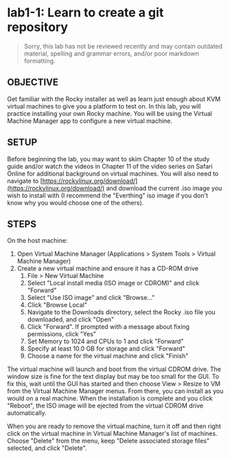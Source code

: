 # lab1-1: Learn to create a git repository
> Sorry, this lab has not be reviewed recently and may contain outdated material, spelling and grammar errors, and/or poor markdown formatting.

## OBJECTIVE

Get familiar with the Rocky installer as well as learn just enough about KVM virtual machines to give you a platform to test on.  In this lab, you will practice installing your own Rocky machine.  You will be using the Virtual Machine Manager app to configure a new virtual machine.

## SETUP

Before beginning the lab, you may want to skim Chapter 10 of the study guide and/or watch the videos in Chapter 11 of the video series on Safari Online for additional background on virtual machines.  You will also need to navigate to [https://rockylinux.org/download/](https://rockylinux.org/download/) and download the current .iso image you wish to install with (I recommend the "Everthing" iso image if you don't know why you would choose one of the others).

## STEPS

On the host machine:

  1. Open Virtual Machine Manager (Applications > System Tools > Virtual Machine Manager)
  1. Create a new virtual machine and ensure it has a CD-ROM drive
     1. File > New Virtual Machine
     1. Select "Local install media (ISO image or CDROM)" and click "Forward"
     1. Select "Use ISO image" and click "Browse..."
     1. Click "Browse Local"
     1. Navigate to the Downloads directory,
        select the Rocky .iso file you downloaded, and click "Open"
     1. Click "Forward". If prompted with a message about fixing permissions,
        click "Yes"
     1. Set Memory to 1024 and CPUs to 1 and click "Forward"
     1. Specify at least 10.0 GB for storage and click "Forward"
     1. Choose a name for the virtual machine and click "Finish"

The virtual machine will launch and boot from the virtual CDROM drive.  The window size is fine for the text display but may be too small for the GUI.  To fix this, wait until the GUI has started and then choose View > Resize to VM from the Virtual Machine Manager menus.  From there, you can install as you would on a real machine.  When the installation is complete and you click "Reboot", the ISO image will be ejected from the virtual CDROM drive automatically.

When you are ready to remove the virtual machine, turn it off and then right click on the virtual machine in Virtual Machine Manager's list of machines.  Choose "Delete" from the menu, keep "Delete associated storage files" selected, and click "Delete".
